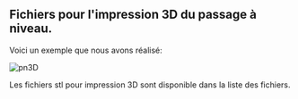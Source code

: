 ## Fichiers pour l'impression 3D du passage à niveau.

Voici un exemple que nous avons réalisé:

![pn3D](https://github.com/user-attachments/assets/9a4a4807-ae03-42b1-8de0-ff4f1fbc1b66)

Les fichiers stl pour impression 3D sont disponible dans la liste des fichiers.
